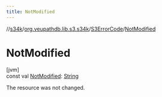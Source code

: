 ```yaml
---
title: NotModified
---
```

//[s34k](../../../index.html)/[org.veupathdb.lib.s3.s34k](../index.html)/[S3ErrorCode](index.html)/[NotModified](-not-modified.html)



# NotModified



[jvm]\
const val [NotModified](-not-modified.html): [String](https://kotlinlang.org/api/latest/jvm/stdlib/kotlin/-string/index.html)



The resource was not changed.




